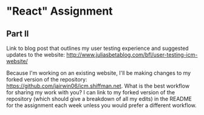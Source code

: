 # "React" Assignment

## Part II

Link to blog post that outlines my user testing experience and suggested updates to the website: http://www.juliasbetablog.com/bfl/user-testing-icm-website/

Because I'm working on an existing website, I'll be making changes to my forked version of the repository: https://github.com/jairwin06/icm.shiffman.net. What is the best workflow for sharing my work with you? I can link to my forked version of the repository (which should give a breakdown of all my edits) in the README for the assignment each week unless you would prefer a different workflow.
